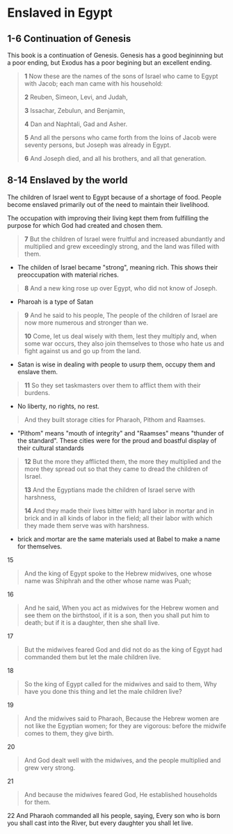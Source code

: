 # Enslaved in Egypt

## 1-6 Continuation of Genesis
This book is a continuation of Genesis. Genesis has a good begininning but a poor ending, but Exodus has a poor begining but an excellent ending.

> **1** Now these are the names of the sons of Israel who came to Egypt with Jacob; each man came with his household:
>
> **2** Reuben, Simeon, Levi, and Judah,
>
> **3** Issachar, Zebulun, and Benjamin,
>
> **4** Dan and Naphtali, Gad and Asher.
>
> **5** And all the persons who came forth from the loins of Jacob were seventy persons, but Joseph was already in Egypt.
>
> **6** And Joseph died, and all his brothers, and all that generation.


## 8-14 Enslaved by the world
The children of Israel went to Egypt because of a shortage of food. People become enslaved primarily out of the need to maintain their livelihood.

The occupation with improving their living kept them from fulfilling the purpose for which God had created and chosen them.

> **7** But the children of Israel were fruitful and increased abundantly and multiplied and grew exceedingly strong, and the land was filled with them.
- The childen of Israel became "strong", meaning rich. This shows their preoccupation with material riches.


> **8** And a new king rose up over Egypt, who did not know of Joseph.
- Pharoah is a type of Satan


> **9** And he said to his people, The people of the children of Israel are now more numerous and stronger than we.
>
> **10** Come, let us deal wisely with them, lest they multiply and, when some war occurs, they also join themselves to those who hate us and fight against us and go up from the land.
- Satan is wise in dealing with people to usurp them, occupy them and enslave them.

> **11** So they set taskmasters over them to afflict them with their burdens. 
- No liberty, no rights, no rest.
  
> And they built storage cities for Pharaoh, Pithom and Raamses.
- "Pithom" means "mouth of integrity" and "Raamses" means "thunder of the standard". These cities were for the proud and boastful display of their cultural standards

> **12** But the more they afflicted them, the more they multiplied and the more they spread out so that they came to dread the children of Israel.
>
> **13** And the Egyptians made the children of Israel serve with harshness,
>
> **14** And they made their lives bitter with hard labor in mortar and in brick and in all kinds of labor in the field; all their labor with which they made them serve was with harshness.
- brick and mortar are the same materials used at Babel to make a name for themselves.


15
> And the king of Egypt spoke to the Hebrew midwives, one whose name was Shiphrah and the other whose name was Puah;

16
> And he said, When you act as midwives for the Hebrew women and see them on the birthstool, if it is a son, then you shall put him to death; but if it is a daughter, then she shall live.

17
> But the midwives feared God and did not do as the king of Egypt had commanded them but let the male children live.

18
> So the king of Egypt called for the midwives and said to them, Why have you done this thing and let the male children live?

19
> And the midwives said to Pharaoh, Because the Hebrew women are not like the Egyptian women; for they are vigorous: before the midwife comes to them, they give birth.

20
> And God dealt well with the midwives, and the people multiplied and grew very strong.

21
> And because the midwives feared God, He established households for them.

22 And Pharaoh commanded all his people, saying, Every son who is born you shall cast into the River, but every daughter you shall let live.
